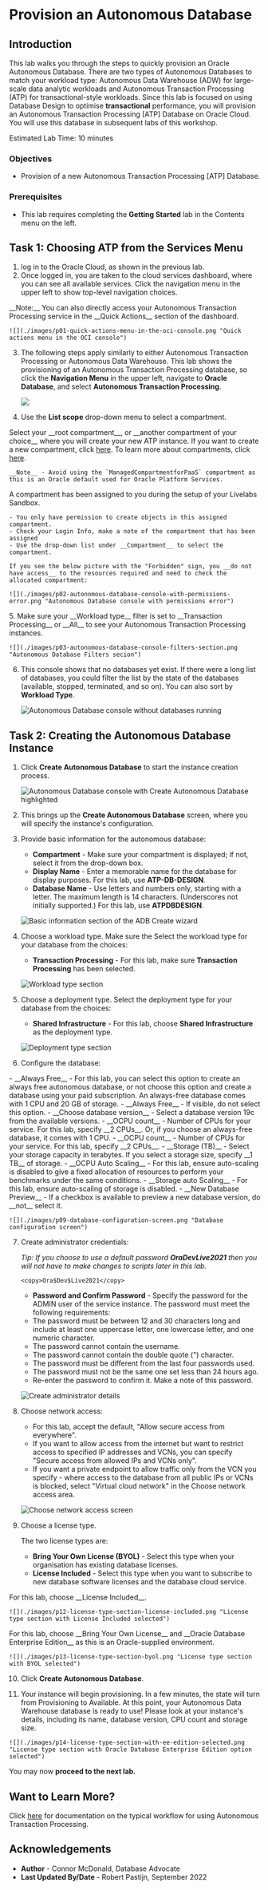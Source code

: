 # Provision an Autonomous Database

## Introduction

This lab walks you through the steps to quickly provision an Oracle Autonomous Database. There are two types of Autonomous Databases to match your workload type: Autonomous Data Warehouse (ADW) for large-scale data analytic workloads and Autonomous Transaction Processing (ATP) for transactional-style workloads. Since this lab is focused on using Database Design to optimise **transactional** performance, you will provision an Autonomous Transaction Processing [ATP] Database on Oracle Cloud. You will use this database in subsequent labs of this workshop.

Estimated Lab Time: 10 minutes

### Objectives

-   Provision of a new Autonomous Transaction Processing [ATP] Database.

### Prerequisites

-   This lab requires completing the **Getting Started** lab in the Contents menu on the left.  

<!-- Removed because the video is outdated - 

### Video Preview>

- Watch a video demonstration of provisioning a new autonomous database:>

[](youtube:Q6hxMaAPghI)

*Note: While this video uses ADW, the steps are identical for creating and connecting to an ATP database.*

-->

## Task 1: Choosing ATP from the Services Menu

1. log in to the Oracle Cloud, as shown in the previous lab.
2. Once logged in, you are taken to the cloud services dashboard, where you can see all available services. Click the navigation menu in the upper left to show top-level navigation choices.
<if type="freetier">
	__Note:__ You can also directly access your Autonomous Transaction Processing service in the __Quick Actions__ section of the dashboard.

	![](./images/p01-quick-actions-menu-in-the-oci-console.png "Quick actions menu in the OCI console")
</if>

3. The following steps apply similarly to either Autonomous Transaction Processing or Autonomous Data Warehouse. This lab shows the provisioning of an Autonomous Transaction Processing database, so click the **Navigation Menu** in the upper left, navigate to **Oracle Database**, and select **Autonomous Transaction Processing**.

	![](https://oracle-livelabs.github.io/common/images/console/database-atp.png " ")

4. Use the __List scope__ drop-down menu to select a compartment. 

<if type="freetier">
	Select your __root compartment__, or __another compartment of your choice__ where you will create your new ATP instance. If you want to create a new compartment, click <a href="https://docs.cloud.oracle.com/iaas/Content/Identity/Tasks/managingcompartments.htm#three" target="\_blank">here</a>. To learn more about compartments, click <a href="https://docs.cloud.oracle.com/en-us/iaas/Content/GSG/Concepts/settinguptenancy.htm#Setting_Up_Your_Tenancy" target="\_blank">here</a>.

    __Note__ - Avoid using the `ManagedCompartmentforPaaS` compartment as this is an Oracle default used for Oracle Platform Services.
</if>
<if type="livelabs">
	A compartment has been assigned to you during the setup of your Livelabs Sandbox. 

    - You only have permission to create objects in this assigned compartment. 
    - Check your Login Info, make a note of the compartment that has been assigned
    - Use the drop-down list under __Compartment__ to select the compartment. 

    If you see the below picture with the "Forbidden" sign, you __do not have access__ to the resources required and need to check the allocated compartment:

	![](./images/p02-autonomous-database-console-with-permissions-error.png "Autonomous Database console with permissions error")
</if>
5. Make sure your __Workload type__ filter is set to __Transaction Processing__ or __All__ to see your Autonomous Transaction Processing instances. 

	![](./images/p03-autonomous-database-console-filters-section.png "Autonomous Database Filters secion")

6. This console shows that no databases yet exist. If there were a long list of databases, you could filter the list by the state of the databases (available, stopped, terminated, and so on). You can also sort by __Workload Type__. 

    ![](./images/p04-autonomous-database-console-without-databases-running.png "Autonomous Database console without databases running")

## Task 2: Creating the Autonomous Database Instance

1. Click **Create Autonomous Database** to start the instance creation process.

    ![](./images/p05-autonomous-database-console-with-create-database-button-highlighted.png "Autonomous Database console with Create Autonomous Database highlighted")

2.  This brings up the __Create Autonomous Database__ screen, where you will specify the instance's configuration.
3. Provide basic information for the autonomous database:

    - __Compartment__ - Make sure your compartment is displayed; if not, select it from the drop-down box.
    - __Display Name__ - Enter a memorable name for the database for display purposes. For this lab, use __ATP-DB-DESIGN__.
    - __Database Name__ - Use letters and numbers only, starting with a letter. The maximum length is 14 characters. (Underscores not initially supported.) For this lab, use __ATPDBDESIGN__.

    ![](./images/p06-basic-information-section-adb-create-wizard.png "Basic information section of the ADB Create wizard")

4. Choose a workload type. Make sure the Select the workload type for your database from the choices:

    - __Transaction Processing__ - For this lab, make sure __Transaction Processing__ has been selected.

    ![](./images/p07-workload-type-section.png "Workload type section ")

5. Choose a deployment type. Select the deployment type for your database from the choices:

    - __Shared Infrastructure__ - For this lab, choose __Shared Infrastructure__ as the deployment type.

    ![](./images/p08-deployment-type-section.png "Deployment type section ")

6. Configure the database:

<if type="freetier">
    - __Always Free__ - For this lab, you can select this option to create an always free autonomous database, or not choose this option and create a database using your paid subscription. An always-free database comes with 1 CPU and 20 GB of storage.
</if>
<if type="livelabs">
    - __Always Free__ - If visible, do not select this option.
</if>
    - __Choose database version__ - Select a database version 19c from the available versions.
<if type="freetier">
    - __OCPU count__ - Number of CPUs for your service. For this lab, specify __2 CPUs__. Or, if you choose an always-free database, it comes with 1 CPU.
</if>
<if type="livelabs">
    - __OCPU count__ - Number of CPUs for your service. For this lab, specify __2 CPUs__.
</if>
    - __Storage (TB)__ - Select your storage capacity in terabytes. If you select a storage size, specify __1 TB__ of storage.
    - __OCPU Auto Scaling__ - For this lab, ensure auto-scaling is disabled to give a fixed allocation of resources to perform your benchmarks under the same conditions.
    - __Storage auto Scaling__ - For this lab, ensure auto-scaling of storage is disabled.
    - __New Database Preview__ - If a checkbox is available to preview a new database version, do __not__ select it.

    ![](./images/p09-database-configuration-screen.png "Database configuration screen")

7. Create administrator credentials:

    *Tip: If you choose to use a default password __Ora$Dev$Live2021__ then you will not have to make changes to scripts later in this lab.* 

    ```nohighlight
    <copy>Ora$Dev$Live2021</copy>
    ```

    - __Password and Confirm Password__ - Specify the password for the ADMIN user of the service instance. The password must meet the following requirements:
    - The password must be between 12 and 30 characters long and include at least one uppercase letter, one lowercase letter, and one numeric character.
    - The password cannot contain the username.
    - The password cannot contain the double quote (") character.
    - The password must be different from the last four passwords used.
    - The password must not be the same one set less than 24 hours ago.
    - Re-enter the password to confirm it. Make a note of this password.

    ![](./images/p10-create-database-administrator-details.png "Create administrator details")


8. Choose network access:
    - For this lab, accept the default, "Allow secure access from everywhere".
    - If you want to allow access from the internet but want to restrict access to specified IP addresses and VCNs, you can specify "Secure access from allowed IPs and VCNs only".
    - If you want a private endpoint to allow traffic only from the VCN you specify - where access to the database from all public IPs or VCNs is blocked, select "Virtual cloud network" in the Choose network access area.


    ![](./images/p11-choose-network-access-screen.png "Choose network access screen")

9. Choose a license type. 

    The two license types are:

    - __Bring Your Own License (BYOL)__ - Select this type when your organisation has existing database licenses.
    - __License Included__ - Select this type when you want to subscribe to new database software licenses and the database cloud service.

<if type="freetier">
    For this lab, choose __License Included__. 

    ![](./images/p12-license-type-section-license-included.png "License type section with License Included selected")
</if>
<if type="livelabs">
    For this lab, choose __Bring Your Own License__ and __Oracle Database Enterprise Edition__ as this is an Oracle-supplied environment. 

    ![](./images/p13-license-type-section-byol.png "License type section with BYOL selected")
</if>

10. Click __Create Autonomous Database__.

11.  Your instance will begin provisioning. In a few minutes, the state will turn from Provisioning to Available. At this point, your Autonomous Data Warehouse database is ready to use! Please look at your instance's details, including its name, database version, CPU count and storage size.

    ![](./images/p14-license-type-section-with-ee-edition-selected.png "License type section with Oracle Database Enterprise Edition option selected")

You may now **proceed to the next lab.**

## Want to Learn More?

Click [here](https://www.oracle.com/pls/topic/lookup?ctx=en/cloud/paas/autonomous-database&id=ADBSA-GUID-0B230036-0A05-4CA3-AF9D-97A255AE0C08) for documentation on the typical workflow for using Autonomous Transaction Processing.

## Acknowledgements

- **Author** - Connor McDonald, Database Advocate
- **Last Updated By/Date** - Robert Pastijn, September 2022
